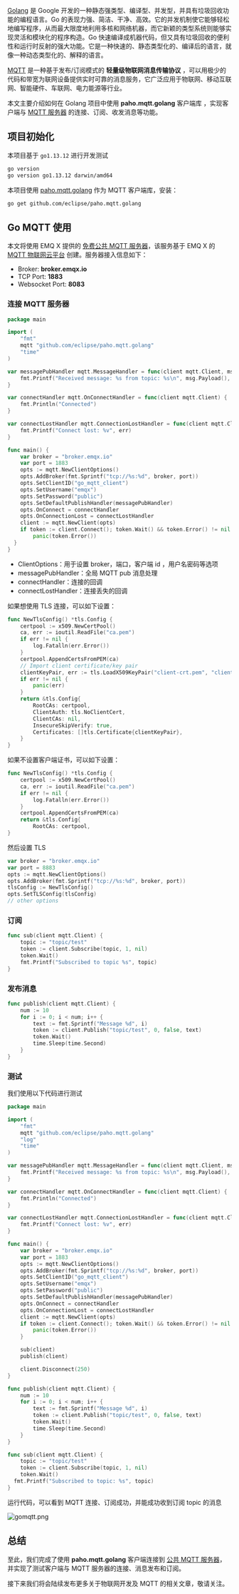 [Golang](https://golang.org/) 是 Google 开发的一种静态强类型、编译型、并发型，并具有垃圾回收功能的编程语言。Go 的表现力强、简洁、干净、高效。它的并发机制使它能够轻松地编写程序，从而最大限度地利用多核和网络机器，而它新颖的类型系统则能够实现灵活和模块化的程序构造。Go 快速编译成机器代码，但又具有垃圾回收的便利性和运行时反射的强大功能。它是一种快速的、静态类型化的、编译后的语言，就像一种动态类型化的、解释的语言。

[MQTT](https://www.emqx.cn/mqtt) 是一种基于发布/订阅模式的 **轻量级物联网消息传输协议** ，可以用极少的代码和带宽为联网设备提供实时可靠的消息服务，它广泛应用于物联网、移动互联网、智能硬件、车联网、电力能源等行业。

本文主要介绍如何在 Golang 项目中使用 **paho.mqtt.golang** 客户端库 ，实现客户端与 [MQTT 服务器](https://www.emqx.cn/products/broker) 的连接、订阅、收发消息等功能。



## 项目初始化

本项目基于 `go1.13.12` 进行开发测试

```bash
go version
go version go1.13.12 darwin/amd64
```

本项目使用 [paho.mqtt.golang](https://github.com/eclipse/paho.mqtt.golang) 作为 MQTT 客户端库，安装：

```bash
go get github.com/eclipse/paho.mqtt.golang
```



## Go MQTT 使用

本文将使用 EMQ X 提供的 [免费公共 MQTT 服务器](https://www.emqx.cn/mqtt/public-mqtt5-broker)，该服务基于 EMQ X 的 [MQTT 物联网云平台](https://cloud.emqx.io/cn/) 创建。服务器接入信息如下：

- Broker: **broker.emqx.io**
- TCP Port: **1883**
- Websocket Port: **8083**

### 连接 MQTT 服务器

```go
package main

import (
	"fmt"
	mqtt "github.com/eclipse/paho.mqtt.golang"
	"time"
)

var messagePubHandler mqtt.MessageHandler = func(client mqtt.Client, msg mqtt.Message) {
	fmt.Printf("Received message: %s from topic: %s\n", msg.Payload(), msg.Topic())
}

var connectHandler mqtt.OnConnectHandler = func(client mqtt.Client) {
	fmt.Println("Connected")
}

var connectLostHandler mqtt.ConnectionLostHandler = func(client mqtt.Client, err error) {
	fmt.Printf("Connect lost: %v", err)
}

func main() {
	var broker = "broker.emqx.io"
	var port = 1883
	opts := mqtt.NewClientOptions()
	opts.AddBroker(fmt.Sprintf("tcp://%s:%d", broker, port))
	opts.SetClientID("go_mqtt_client")
	opts.SetUsername("emqx")
	opts.SetPassword("public")
	opts.SetDefaultPublishHandler(messagePubHandler)
	opts.OnConnect = connectHandler
	opts.OnConnectionLost = connectLostHandler
	client := mqtt.NewClient(opts)
	if token := client.Connect(); token.Wait() && token.Error() != nil {
		panic(token.Error())
  }
}
```



- ClientOptions：用于设置 broker，端口，客户端 id ，用户名密码等选项
- messagePubHandler：全局 MQTT pub 消息处理
- connectHandler：连接的回调
- connectLostHandler：连接丢失的回调

如果想使用 TLS 连接，可以如下设置：

```go
func NewTlsConfig() *tls.Config {
	certpool := x509.NewCertPool()
	ca, err := ioutil.ReadFile("ca.pem")
	if err != nil {
		log.Fatalln(err.Error())
	}
	certpool.AppendCertsFromPEM(ca)
	// Import client certificate/key pair
	clientKeyPair, err := tls.LoadX509KeyPair("client-crt.pem", "client-key.pem")
	if err != nil {
		panic(err)
	}
	return &tls.Config{
		RootCAs: certpool,
		ClientAuth: tls.NoClientCert,
		ClientCAs: nil,
		InsecureSkipVerify: true,
		Certificates: []tls.Certificate{clientKeyPair},
	}
}
```

如果不设置客户端证书，可以如下设置：

```go
func NewTlsConfig() *tls.Config {
	certpool := x509.NewCertPool()
	ca, err := ioutil.ReadFile("ca.pem")
	if err != nil {
		log.Fatalln(err.Error())
	}
	certpool.AppendCertsFromPEM(ca)
	return &tls.Config{
		RootCAs: certpool,
}
```

然后设置 TLS 

```go
var broker = "broker.emqx.io"
var port = 8883
opts := mqtt.NewClientOptions()
opts.AddBroker(fmt.Sprintf("tcp://%s:%d", broker, port))
tlsConfig := NewTlsConfig()
opts.SetTLSConfig(tlsConfig)
// other options
```

### 订阅

```go
func sub(client mqtt.Client) {
	topic := "topic/test"
	token := client.Subscribe(topic, 1, nil)
	token.Wait()
	fmt.Printf("Subscribed to topic %s", topic)
}
```

### 发布消息

```go
func publish(client mqtt.Client) {
	num := 10
	for i := 0; i < num; i++ {
		text := fmt.Sprintf("Message %d", i)
		token := client.Publish("topic/test", 0, false, text)
		token.Wait()
		time.Sleep(time.Second)
	}
}
```

### 测试

我们使用以下代码进行测试

```go
package main

import (
	"fmt"
	mqtt "github.com/eclipse/paho.mqtt.golang"
	"log"
	"time"
)

var messagePubHandler mqtt.MessageHandler = func(client mqtt.Client, msg mqtt.Message) {
	fmt.Printf("Received message: %s from topic: %s\n", msg.Payload(), msg.Topic())
}

var connectHandler mqtt.OnConnectHandler = func(client mqtt.Client) {
	fmt.Println("Connected")
}

var connectLostHandler mqtt.ConnectionLostHandler = func(client mqtt.Client, err error) {
	fmt.Printf("Connect lost: %v", err)
}

func main() {
	var broker = "broker.emqx.io"
	var port = 1883
	opts := mqtt.NewClientOptions()
	opts.AddBroker(fmt.Sprintf("tcp://%s:%d", broker, port))
	opts.SetClientID("go_mqtt_client")
	opts.SetUsername("emqx")
	opts.SetPassword("public")
	opts.SetDefaultPublishHandler(messagePubHandler)
	opts.OnConnect = connectHandler
	opts.OnConnectionLost = connectLostHandler
	client := mqtt.NewClient(opts)
	if token := client.Connect(); token.Wait() && token.Error() != nil {
		panic(token.Error())
	}

	sub(client)
	publish(client)

	client.Disconnect(250)
}

func publish(client mqtt.Client) {
	num := 10
	for i := 0; i < num; i++ {
		text := fmt.Sprintf("Message %d", i)
		token := client.Publish("topic/test", 0, false, text)
		token.Wait()
		time.Sleep(time.Second)
	}
}

func sub(client mqtt.Client) {
	topic := "topic/test"
	token := client.Subscribe(topic, 1, nil)
	token.Wait()
  fmt.Printf("Subscribed to topic: %s", topic)
}

```

运行代码，可以看到 MQTT 连接、订阅成功，并能成功收到订阅 topic 的消息

![gomqtt.png](https://static.emqx.net/images/96122f5d90e7e2f57be97ed266b1a689.png)



## 总结

至此，我们完成了使用 **paho.mqtt.golang** 客户端连接到 [公共 MQTT 服务器](https://www.emqx.cn/mqtt/public-mqtt5-broker)，并实现了测试客户端与 MQTT 服务器的连接、消息发布和订阅。

接下来我们将会陆续发布更多关于物联网开发及 MQTT 的相关文章，敬请关注。